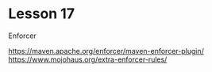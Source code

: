 # Lesson 17

Enforcer

https://maven.apache.org/enforcer/maven-enforcer-plugin/
https://www.mojohaus.org/extra-enforcer-rules/

